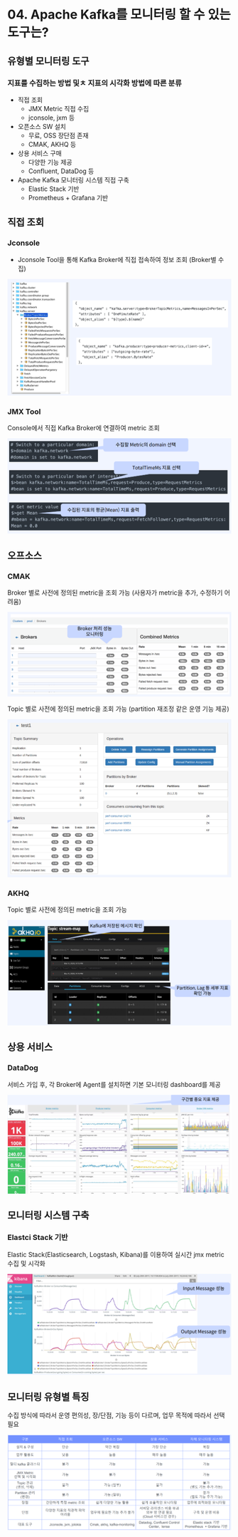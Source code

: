 # 04. Apache Kafka를 모니터링 할 수 있는 도구는?

## 유형별 모니터링 도구

### 지표를 수집하는 방법 및ㅊ 지표의 시각화 방법에 따른 분류

* 직접 조회
  * JMX Metric 직접 수집
  * jconsole, jxm 등
* 오픈소스 SW 설치
  * 무료, OSS 장단점 존재
  * CMAK, AKHQ 등
* 상용 서비스 구매
  * 다양한 기능 제공
  * Confluent, DataDog 등
* Apache Kafka 모니터링 시스템 직접 구축
  * Elastic Stack 기반
  * Prometheus + Grafana 기반

## 직접 조회

### Jconsole

* Jconsole Tool을 통해 Kafka Broker에 직접 접속하여 정보 조회 (Broker별 수집)

![](<../../../../.gitbook/assets/image (27).png>)

### JMX Tool

Console에서 직접 Kafka Broker에 연결하여 metric 조회

![](<../../../../.gitbook/assets/image (24) (1).png>)

## 오프소스

### CMAK

Broker 별로 사전에 정의된 metric을 조회 가능 (사용자가 metric을 추가, 수정하기 어려움)

![](<../../../../.gitbook/assets/image (25) (1).png>)

Topic 별로 사전에 정의된 metric을 조회 가능 (partition 재조정 같은 운영 기능 제공)

![](<../../../../.gitbook/assets/image (26) (1).png>)

### AKHQ

Topic 별로 사전에 정의된 metric을 조회 가능

![](<../../../../.gitbook/assets/image (18).png>)

## 상용 서비스

### DataDog

서비스 가입 후, 각 Broker에 Agent를 설치하면 기본 모니터링 dashboard를 제공

![](<../../../../.gitbook/assets/image (45).png>)

## 모니터링 시스템 구축

### Elastci Stack 기반

Elastic Stack(Elasticsearch, Logstash, Kibana)를 이용하여 실시간 jmx metric 수집 및 시각화

![](<../../../../.gitbook/assets/image (31).png>)

## 모니터링 유형별 특징

수집 방식에 따라서 운영 편의성, 장/단점, 기능 등이 다르며, 업무 목적에 따라서 선택 필요

![](<../../../../.gitbook/assets/image (32).png>)
